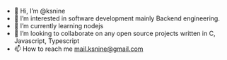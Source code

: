 - 👋 Hi, I’m @ksnine
- 👀 I’m interested in software development mainly Backend engineering.
- 🌱 I’m currently learning nodejs
- 💞️ I’m looking to collaborate on any open source projects written in C, Javascript, Typescript
- 📫 How to reach me [mail.ksnine@gmail.com](mailto:mail.ksnine@gmail.com)
